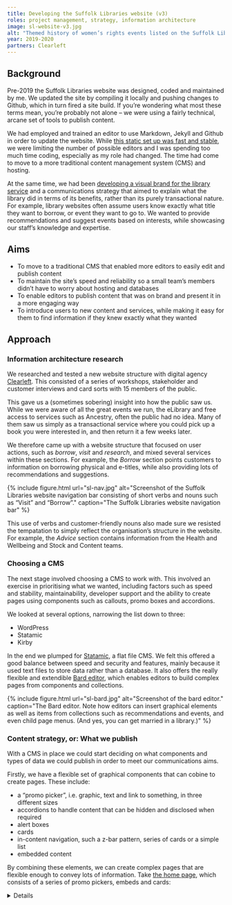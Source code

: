 ```yaml
---
title: Developing the Suffolk Libraries website (v3)
roles: project management, strategy, information architecture
image: sl-website-v3.jpg
alt: "Themed history of women’s rights events listed on the Suffolk Libraries website."
year: 2019-2020
partners: Clearleft
---
```


## Background

Pre-2019 the Suffolk Libraries website was designed, coded and maintained by me. We updated the site by compiling it locally and pushing changes to Github, which in turn fired a site build. If you’re wondering what most these terms mean, you’re probably not alone – we were using a fairly technical, arcane set of tools to publish content.

We had employed and trained an editor to use Markdown, Jekyll and Github in order to update the website. While [this static set up was fast and stable](/posts/static/), we were limiting the number of possible editors and I was spending too much time coding, especially as my role had changed. The time had come to move to a more traditional content management system (CMS) and hosting.

At the same time, we had been [developing a visual brand for the library service](/work/suffolk-libraries-rebrand/) and a communications strategy that aimed to explain what the library did in terms of its benefits, rather than its purely transactional nature. For example, library websites often assume users know exactly what title they want to borrow, or event they want to go to. We wanted to provide recommendations and suggest events based on interests, while showcasing our staff’s knowledge and expertise.

## Aims

- To move to a traditional CMS that enabled more editors to easily edit and publish content
- To maintain the site’s speed and reliability so a small team’s members didn’t have to worry about hosting and databases
- To enable editors to publish content that was on brand and present it in a more engaging way
- To introduce users to new content and services, while making it easy for them to find information if they knew exactly what they wanted

## Approach

### Information architecture research

We researched and tested a new website structure with digital agency [Clearleft](https://clearleft.com). This consisted of a series of workshops, stakeholder and customer interviews and card sorts with 15 members of the public.

This gave us a (sometimes sobering) insight into how the public saw us. While we were aware of all the great events we run, the eLibrary and free access to services such as Ancestry, often the public had no idea. Many of them saw us simply as a transactional service where you could pick up a book you were interested in, and then return it a few weeks later.

We therefore came up with a website structure that focused on user actions, such as _borrow_, _visit_ and _research_, and mixed several services within these sections. For example, the _Borrow_ section points customers to information on borrowing physical and e-titles, while also providing lots of recommendations and suggestions.

{% include figure.html url="sl-nav.jpg" alt="Screenshot of the Suffolk Libraries website navigation bar consisting of short verbs and nouns such as “Visit” and “Borrow”." caption="The Suffolk Libraries website navigation bar" %}

This use of verbs and customer-friendly nouns also made sure we resisted the tempatation to simply reflect the organisation’s structure in the website. For example, the _Advice_ section contains information from the Health and Wellbeing and Stock and Content teams.

### Choosing a CMS

The next stage involved choosing a CMS to work with. This involved an exercise in prioritising what we wanted, including factors such as speed and stability, maintainability, developer support and the ability to create pages using components such as callouts, promo boxes and accordions.

We looked at several options, narrowing the list down to three:

- WordPress
- Statamic
- Kirby

In the end we plumped for [Statamic](https://statamic.com/), a flat file CMS. We felt this offered a good balance between speed and security and features, mainly because it used text files to store data rather than a database. It also offers the really flexible and extendible [Bard editor](https://statamic.dev/fieldtypes/bard), which enables editors to build complex pages from components and collections.

{% include figure.html url="sl-bard.jpg" alt="Screenshot of the bard editor." caption="The Bard editor. Note how editors can insert graphical elements as well as items from collections such as recommendations and events, and even child page menus. (And yes, you can get married in a library.)" %}

### Content strategy, or: What we publish

With a CMS in place we could start deciding on what components and types of data we could publish in order to meet our communications aims.

Firstly, we have a flexible set of graphical components that can cobine to create pages. These include:

- a “promo picker”, i.e. graphic, text and link to something, in three different sizes
- accordions to handle content that can be hidden and disclosed when required
- alert boxes
- cards
- in-content navigation, such a z-bar pattern, series of cards or a simple list
- embedded content

By combining these elements, we can create complex pages that are flexible enough to convey lots of information. Take [the home page](https://www.suffolklibraries.co.uk/), which consists of a series of promo pickers, embeds and cards:

<details>

	<summary class="pointer c-link b">Show the Suffolk Libraries home page</summary>

	{% include figure.html url="sl-home-page-2.jpg" alt="Screenshot of the Suffolk Libraries home." caption="These components can be easily edited and shifted around the page." %}

</details>
